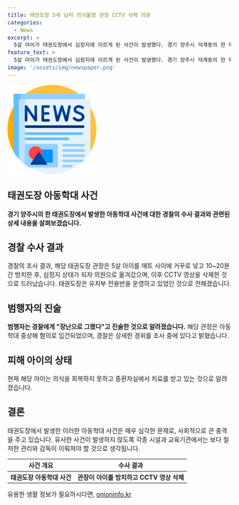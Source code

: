 ```yaml
---
title: 태권도장 5세 남아 의식불명 관장 CCTV 삭제 의문
categories:
  - News
excerpt: >
  5살 아이가 태권도장에서 심정지에 이르게 된 사건이 발생했다. 경기 양주시 덕계동의 한 태권도장에서 발생한 이 사건은 관장인 30대 B씨가 아이를 매트 사이에 거꾸로 넣고 방치한 후 CCTV 영상을 삭제한 것으로 드러났다. 피해 아이는 현재 중환자실에서 치료를 받고 있으며, 경찰은 B씨를 아동학대 중상해 혐의로 입건했다. 해당 태권도장은 유치부 전용반을 운영하고 있었으며, 경찰은 사건 경위를 조사 중이다. (단어 수: 78, 글자 수: 453)
feature_text: >
  5살 아이가 태권도장에서 심정지에 이르게 된 사건이 발생했다. 경기 양주시 덕계동의 한 태권도장에서 발생한 이 사건은 관장인 30대 B씨가 아이를 매트 사이에 거꾸로 넣고 방치한 후 CCTV 영상을 삭제한 것으로 드러났다. 피해 아이는 현재 중환자실에서 치료를 받고 있으며, 경찰은 B씨를 아동학대 중상해 혐의로 입건했다. 해당 태권도장은 유치부 전용반을 운영하고 있었으며, 경찰은 사건 경위를 조사 중이다. (단어 수: 78, 글자 수: 453)
image: '/assets/img/newspaper.png'
---
```


<p><img src="/assets/img/newspaper.png" alt="kimp 속보" /></p>

<h2 data-ke-size="size24"><b>태권도장 아동학대 사건</b></h2>

<p data-ke-size="size16"><b>경기 양주시의 한 태권도장에서 발생한 아동학대 사건에 대한 경찰의 수사 결과와 관련된 상세 내용을 살펴보겠습니다.</b></p>

<h2 data-ke-size="size26">경찰 수사 결과</h2>

<p data-ke-size="size16">경찰의 조사 결과, 해당 태권도장 관장은 5살 아이를 매트 사이에 거꾸로 넣고 10~20분간 방치한 후, 심정지 상태가 되자 의원으로 옮겨갔으며, 이후 CCTV 영상을 삭제한 것으로 드러났습니다. 태권도장은 유치부 전용반을 운영하고 있었던 것으로 전해졌습니다.</p>

<h2 data-ke-size="size26">범행자의 진술</h2>

<p data-ke-size="size16"><b>범행자는 경찰에게 "장난으로 그랬다"고 진술한 것으로 알려졌습니다.</b> 해당 관장은 아동학대 중상해 혐의로 입건되었으며, 경찰은 상세한 경위를 조사 중에 있다고 밝혔습니다.</p>

<h2 data-ke-size="size26">피해 아이의 상태</h2>

<p data-ke-size="size16">현재 해당 아이는 의식을 회복하지 못하고 중환자실에서 치료를 받고 있는 것으로 알려졌습니다.</p>

<h2 data-ke-size="size26">결론</h2>

<p data-ke-size="size16">태권도장에서 발생한 이러한 아동학대 사건은 매우 심각한 문제로, 사회적으로 큰 충격을 주고 있습니다. 유사한 사건이 발생하지 않도록 각종 시설과 교육기관에서는 보다 철저한 관리와 감독이 이뤄져야 할 것으로 생각됩니다.</p>

<table>
    <thead>
        <tr>
            <th style="text-align: center;">사건 개요</th>
            <th style="text-align: center;">수사 결과</th>
        </tr>
    </thead>
    <tbody>
        <tr>
            <td style="text-align: center; height: 17px;"><b>태권도장 아동학대 사건</b></td>
            <td style="text-align: center; height: 17px;"><b>관장이 아이를 방치하고 CCTV 영상 삭제</b></td>
        </tr>
    </tbody>
</table>
유용한 생활 정보가 필요하시다면, <a href="https://onioninfo.kr" rel="dofollow">onioninfo.kr</a>



